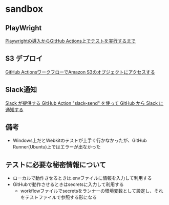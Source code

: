 # sandbox

## PlayWright

[Playwrightの導入からGitHub Actions上でテストを実行するまで](https://zenn.dev/keita_hino/articles/d38956a2f1880e)

## S3 デプロイ

[GitHub ActionsワークフローでAmazon S3のオブジェクトにアクセスする](https://dev.classmethod.jp/articles/s3-file-up-down-from-github-actions/)

## Slack通知

[Slack が提供する GitHub Action "slack-send" を使って GitHub から Slack に通知する](https://qiita.com/seratch/items/28d09eacada09134c96c)

## 備考

- Windows上だとWebkitのテストが上手く行かなかったが、GitHub Runner(Ubuntu)上ではエラーが出なかった

## テストに必要な秘密情報について

- ローカルで動作させるときは.envファイルに情報を入力して利用する
- GitHubで動作させるときはsecretsに入力して利用する
  - workflowファイルでsecretsをランナーの環境変数として設定し、それをテストファイルで参照する形になる
